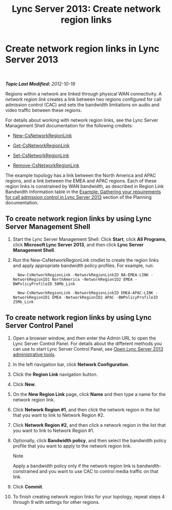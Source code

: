 ﻿---
title: 'Lync Server 2013: Create network region links'
TOCTitle: Create network region links
ms:assetid: f8163910-8935-475d-88a2-3aa44feb9dbe
ms:mtpsurl: https://technet.microsoft.com/en-us/library/Gg413047(v=OCS.15)
ms:contentKeyID: 48185873
ms.date: 07/23/2014
mtps_version: v=OCS.15
---

<div data-xmlns="http://www.w3.org/1999/xhtml">

<div class="topic" data-xmlns="http://www.w3.org/1999/xhtml" data-msxsl="urn:schemas-microsoft-com:xslt" data-cs="http://msdn.microsoft.com/en-us/">

<div data-asp="http://msdn2.microsoft.com/asp">

# Create network region links in Lync Server 2013

</div>

<div id="mainSection">

<div id="mainBody">

<span> </span>

_**Topic Last Modified:** 2012-10-19_

Regions within a network are linked through physical WAN connectivity. A *network region link* creates a link between two regions configured for call admission control (CAC) and sets the bandwidth limitations on audio and video traffic between these regions.

For details about working with network region links, see the Lync Server Management Shell documentation for the following cmdlets:

  - [New-CsNetworkRegionLink](https://docs.microsoft.com/en-us/powershell/module/skype/New-CsNetworkRegionLink)

  - [Get-CsNetworkRegionLink](get-csnetworkregionlink.md)

  - [Set-CsNetworkRegionLink](set-csnetworkregionlink.md)

  - [Remove-CsNetworkRegionLink](remove-csnetworkregionlink.md)

The example topology has a link between the North America and APAC regions, and a link between the EMEA and APAC regions. Each of these region links is constrained by WAN bandwidth, as described in Region Link Bandwidth Information table in the [Example: Gathering your requirements for call admission control in Lync Server 2013](lync-server-2013-example-of-gathering-your-requirements-for-call-admission-control.md) section of the Planning documentation.

<div>

## To create network region links by using Lync Server Management Shell

1.  Start the Lync Server Management Shell: Click **Start**, click **All Programs**, click **Microsoft Lync Server 2013**, and then click **Lync Server Management Shell**.

2.  Run the New-CsNetworkRegionLink cmdlet to create the region links and apply appropriate bandwidth policy profiles. For example, run:
    
      ```
        New-CsNetworkRegionLink -NetworkRegionLinkID NA-EMEA-LINK -NetworkRegionID1 NorthAmerica -NetworkRegionID2 EMEA -BWPolicyProfileID 50Mb_Link
      ```
    
      ```
        New-CsNetworkRegionLink -NetworkRegionLinkID EMEA-APAC-LINK -NetworkRegionID1 EMEA -NetworkRegionID2 APAC -BWPolicyProfileID 25Mb_Link
      ```

</div>

<div>

## To create network region links by using Lync Server Control Panel

1.  Open a browser window, and then enter the Admin URL to open the Lync Server Control Panel. For details about the different methods you can use to start Lync Server Control Panel, see [Open Lync Server 2013 administrative tools](lync-server-2013-open-lync-server-administrative-tools.md).

2.  In the left navigation bar, click **Network Configuration**.

3.  Click the **Region Link** navigation button.

4.  Click **New**.

5.  On the **New Region Link** page, click **Name** and then type a name for the network region link.

6.  Click **Network Region \#1**, and then click the network region in the list that you want to link to Network Region \#2.

7.  Click **Network Region \#2**, and then click a network region in the list that you want to link to Network Region \#1.

8.  Optionally, click **Bandwidth policy**, and then select the bandwidth policy profile that you want to apply to the network region link.
    
    <div class=" ">
    

    > [!NOTE]
    > Apply a bandwidth policy only if the network region link is bandwidth-constrained and you want to use CAC to control media traffic on that link.

    
    </div>

9.  Click **Commit**.

10. To finish creating network region links for your topology, repeat steps 4 through 9 with settings for other regions.

</div>

</div>

<span> </span>

</div>

</div>

</div>

